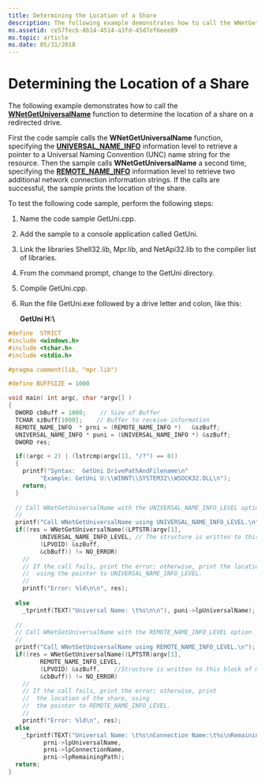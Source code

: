 ```yaml
---
title: Determining the Location of a Share
description: The following example demonstrates how to call the WNetGetUniversalName function to determine the location of a share on a redirected drive.
ms.assetid: ce57fecb-8b14-4514-a3fd-45d7ef6eee89
ms.topic: article
ms.date: 05/31/2018
---
```


# Determining the Location of a Share

The following example demonstrates how to call the [**WNetGetUniversalName**](https://msdn.microsoft.com/library/Aa385474(v=VS.85).aspx) function to determine the location of a share on a redirected drive.

First the code sample calls the **WNetGetUniversalName** function, specifying the [**UNIVERSAL\_NAME\_INFO**](/windows/desktop/api/Winnetwk/ns-winnetwk-universal_name_infoa) information level to retrieve a pointer to a Universal Naming Convention (UNC) name string for the resource. Then the sample calls **WNetGetUniversalName** a second time, specifying the [**REMOTE\_NAME\_INFO**](/windows/desktop/api/Winnetwk/ns-winnetwk-remote_name_infoa) information level to retrieve two additional network connection information strings. If the calls are successful, the sample prints the location of the share.

To test the following code sample, perform the following steps:

1.  Name the code sample GetUni.cpp.
2.  Add the sample to a console application called GetUni.
3.  Link the libraries Shell32.lib, Mpr.lib, and NetApi32.lib to the compiler list of libraries.
4.  From the command prompt, change to the GetUni directory.
5.  Compile GetUni.cpp.
6.  Run the file GetUni.exe followed by a drive letter and colon, like this:

    **GetUni H:\\**


```C++
#define  STRICT
#include <windows.h>
#include <tchar.h>
#include <stdio.h>

#pragma comment(lib, "mpr.lib")

#define BUFFSIZE = 1000

void main( int argc, char *argv[] )
{
  DWORD cbBuff = 1000;    // Size of Buffer
  TCHAR szBuff[1000];    // Buffer to receive information
  REMOTE_NAME_INFO  * prni = (REMOTE_NAME_INFO *)   &szBuff;
  UNIVERSAL_NAME_INFO * puni = (UNIVERSAL_NAME_INFO *) &szBuff;
  DWORD res;

  if((argc < 2) | (lstrcmp(argv[1], "/?") == 0))
  {
    printf("Syntax:  GetUni DrivePathAndFilename\n"
         "Example: GetUni U:\\WINNT\\SYSTEM32\\WSOCK32.DLL\n");
    return;
  }
  
  // Call WNetGetUniversalName with the UNIVERSAL_NAME_INFO_LEVEL option
  //
  printf("Call WNetGetUniversalName using UNIVERSAL_NAME_INFO_LEVEL.\n");
  if((res = WNetGetUniversalName((LPTSTR)argv[1],
         UNIVERSAL_NAME_INFO_LEVEL, // The structure is written to this block of memory. 
         (LPVOID) &szBuff, 
         &cbBuff)) != NO_ERROR) 
    //
    // If the call fails, print the error; otherwise, print the location of the share, 
    //  using the pointer to UNIVERSAL_NAME_INFO_LEVEL.
    //
    printf("Error: %ld\n\n", res); 
   
  else
    _tprintf(TEXT("Universal Name: \t%s\n\n"), puni->lpUniversalName); 
    
  //
  // Call WNetGetUniversalName with the REMOTE_NAME_INFO_LEVEL option
  //
  printf("Call WNetGetUniversalName using REMOTE_NAME_INFO_LEVEL.\n");
  if((res = WNetGetUniversalName((LPTSTR)argv[1], 
         REMOTE_NAME_INFO_LEVEL, 
         (LPVOID) &szBuff,    //Structure is written to this block of memory
         &cbBuff)) != NO_ERROR) 
    //
    // If the call fails, print the error; otherwise, print
    //  the location of the share, using 
    //  the pointer to REMOTE_NAME_INFO_LEVEL.
    //
    printf("Error: %ld\n", res); 
  else
    _tprintf(TEXT("Universal Name: \t%s\nConnection Name:\t%s\nRemaining Path: \t%s\n"),
          prni->lpUniversalName, 
          prni->lpConnectionName, 
          prni->lpRemainingPath);
  return;
}
```



 

 




